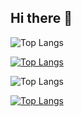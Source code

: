 ## Hi there 👋

 ![Top Langs](https://github-readme-stats.vercel.app/api/top-langs/?username=EwanQuelo&hide=javascript,css,scss,html)

[![Top Langs](https://github-readme-stats.vercel.app/api/top-langs/?username=EwanQuelo&layout=donut-vertical)](https://github.com/anuraghazra/github-readme-stats)

![Top Langs](https://github-readme-stats.vercel.app/api/top-langs/?username=anuraghazra&layout=compact)

[![Top Langs](https://github-readme-stats.vercel.app/api/top-langs/?username=EwanQuelo&theme=tokyonight&hide=php)](https://github.com/anuraghazra/github-readme-stats)
<!--
**EwanQuelo/EwanQuelo** is a ✨ _special_ ✨ repository because its `README.md` (this file) appears on your GitHub profile.

Here are some ideas to get you started:

- 🔭 I’m currently working on ...
- 🌱 I’m currently learning ...
- 👯 I’m looking to collaborate on ...
- 🤔 I’m looking for help with ...
- 💬 Ask me about ...
- 📫 How to reach me: ...
- 😄 Pronouns: ...
- ⚡ Fun fact: ...
-->
